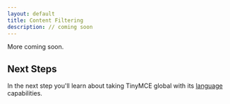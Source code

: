 ```yaml
---
layout: default
title: Content Filtering
description: // coming soon
---
```


More coming soon.

## Next Steps

In the next step you'll learn about taking TinyMCE global with its [language](../tinymce-in-your-language/) capabilities.
